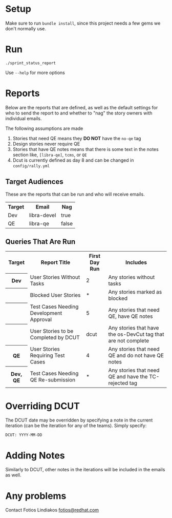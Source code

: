 Setup
=====
Make sure to run `bundle install`, since this project needs a few gems we don't normally use.

Run
===

	./sprint_status_report

Use `--help` for more options

Reports
================
Below are the reports that are defined, as well as the default settings for who to send the report to and whether to "nag" the story owners with individual emails.

The following assumptions are made

1. Stories that need QE means they **DO NOT** have the `no-qe` tag
1. Design stories never require QE
1. Stories that have QE notes means that there is some text in the notes section like, `[libra-qe]`, `tcms`, or `QE`
1. Dcut is currently defined as day 8 and can be changed in `config/rally.yml`

Target Audiences
----------------
These are the reports that can be run and who will receive emails.
<table>
  <tr>
    <th>Target</th>
    <th>Email</th>
    <th>Nag</th>
  </tr>
  <tr>
    <td>Dev</td>
    <td>libra-devel</td>
    <td>true</td>
  </tr>
  <tr>
    <td>QE</td>
    <td>libra-qe</td>
    <td>false</td>
  </tr>
</table>

Queries That Are Run
--------------------

<table>
  <tr>
    <th>Target</th>
    <th>Report Title</th>
    <th>First Day Run</th>
    <th>Includes</th>
  </tr>
  <tr>
    <th>Dev</th>
    <td>User Stories Without Tasks</td>
    <td>2</td>
    <td>Any stories without tasks</td>
  </tr>
  <tr>
    <th></th>
    <td>Blocked User Stories</td>
    <td>*</td>
    <td>Any stories marked as blocked</td>
  </tr>
  <tr>
    <th></th>
    <td>Test Cases Needing Development Approval</td>
    <td>5</td>
    <td>Any stories that need QE, have QE notes</td>
  </tr>
  <tr>
    <th></th>
    <td>User Stories to be Completed by DCUT</td>
    <td>dcut</td>
    <td>Any stories that have the os-DevCut tag that are not complete</td>
  </tr>
  <tr>
    <th>QE</th>
    <td>User Stories Requiring Test Cases</td>
    <td>4</td>
    <td>Any stories that need QE and do not have QE notes</td>
  </tr>
  <tr>
    <th>Dev, QE</th>
    <td>Test Cases Needing QE Re-submission</td>
    <td>*</td>
    <td>Any stories that need QE and have the TC-rejected tag</td>
  </tr>
</table>

Overriding DCUT
===============
The DCUT date may be overridden by specifying a note in the current
iteration (can be the iteration for any of the teams).
Simply specify:

  ```
  DCUT: YYYY-MM-DD
  ```

Adding Notes
============
Similarly to DCUT, other notes in the iterations will be included in the
emails as well.

Any problems
============
Contact Fotios Lindiakos <fotios@redhat.com>
